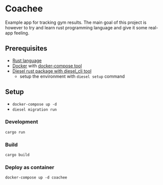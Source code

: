 # Coachee

Example app for tracking gym results.
The main goal of this project is however to try and learn rust programming language and give it some real-app feeling.

## Prerequisites
- [Rust language](https://www.rust-lang.org/learn/get-started)
- [Docker](https://docs.docker.com/engine/install/) with [docker-compose tool](https://docs.docker.com/compose/)
- [Diesel rust package with diesel_cli tool](https://diesel.rs/guides/getting-started)
    - setup the environment with `diesel setup` command
## Setup 
- `docker-compose up -d`
- `diesel migration run`

### Development
`cargo run`

### Build
`cargo build`

### Deploy as container
`docker-compose up -d coachee`